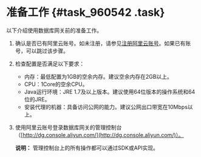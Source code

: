 # 准备工作 {#task_960542 .task}

以下介绍使用数据库网关前的准备工作。

1.  确认是否已有阿里云账号。如未注册，请参见[注册阿里云账号](https://help.aliyun.com/knowledge_detail/37195.html)。如果已有账号，可以跳过该步骤。
2.  检查配置是否满足以下要求： 
    -   内存：最低配置为1GB的空余内存。建议空余内存在2GB以上。
    -   CPU：1Core的空余CPU。
    -   Java运行环境：JRE 1.7及以上版本。建议使用64位版本的操作系统和64位的JRE。
    -   安装代理的机器：具备访问公网的能力。建议公网出口带宽在10Mbps以上。
3.  使用阿里云账号登录数据库网关的管理控制台（[http://dg.console.aliyun.com/](http://dg.console.aliyun.com/)）。 

    **说明：** 管理控制台上的所有操作都可以通过SDK或API实现。


